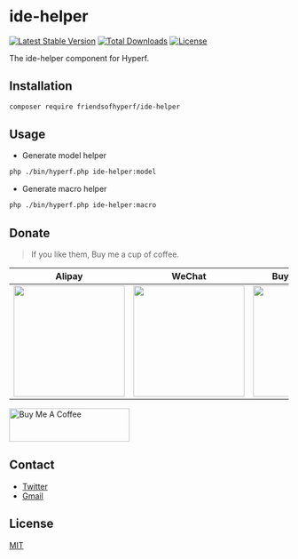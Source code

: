 # ide-helper

[![Latest Stable Version](https://img.shields.io/packagist/v/friendsofhyperf/ide-helper)](https://packagist.org/packages/friendsofhyperf/ide-helper)
[![Total Downloads](https://img.shields.io/packagist/dt/friendsofhyperf/ide-helper)](https://packagist.org/packages/friendsofhyperf/ide-helper)
[![License](https://img.shields.io/packagist/l/friendsofhyperf/ide-helper)](https://github.com/friendsofhyperf/ide-helper)

The ide-helper component for Hyperf.

## Installation

~~~bash
composer require friendsofhyperf/ide-helper
~~~

## Usage

- Generate model helper

~~~bash
php ./bin/hyperf.php ide-helper:model
~~~

- Generate macro helper

~~~bash
php ./bin/hyperf.php ide-helper:macro
~~~

## Donate

> If you like them, Buy me a cup of coffee.

| Alipay | WeChat | Buy Me A Coffee |
|  ----  |  ----  |  ----  |
| <img src="https://hdj.me/images/alipay-min.jpg" width="200" height="200" />  | <img src="https://hdj.me/images/wechat-pay-min.jpg" width="200" height="200" /> | <img src="https://hdj.me/images/bmc_qr.jpg" width="200" height="200" /> |

<a href="https://www.buymeacoffee.com/huangdijiag" target="_blank"><img src="https://cdn.buymeacoffee.com/buttons/v2/default-yellow.png" alt="Buy Me A Coffee" style="height: 60px !important;width: 217px !important;" ></a>

## Contact

- [Twitter](https://twitter.com/huangdijia)
- [Gmail](mailto:huangdijia@gmail.com)

## License

[MIT](LICENSE)
